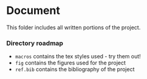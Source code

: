# Document

This folder includes all written portions of the project.

### Directory roadmap
* `macros` contains the tex styles used - try them out!
* `fig` contains the figures used for the project
* `ref.bib` contains the bibliography of the project
